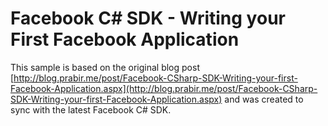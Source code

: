 Facebook C# SDK - Writing your First Facebook Application
=========================================================

This sample is based on the original blog post [http://blog.prabir.me/post/Facebook-CSharp-SDK-Writing-your-first-Facebook-Application.aspx](http://blog.prabir.me/post/Facebook-CSharp-SDK-Writing-your-first-Facebook-Application.aspx)
and was created to sync with the latest Facebook C# SDK.
